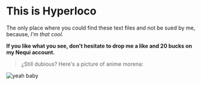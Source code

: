 # This is **Hyperloco**

The only place where you could find these text files and not be sued by me, because, *I'm that cool.*

**If you like what you see, don't hesitate to drop me a like and 20 bucks on my Nequi account.**

> ¿Still dubious? Here's a picture of anime morena: 

![yeah baby](https://m.media-amazon.com/images/I/61Ozm5zQhpL._AC_SL1500_.jpg "yeah baby")